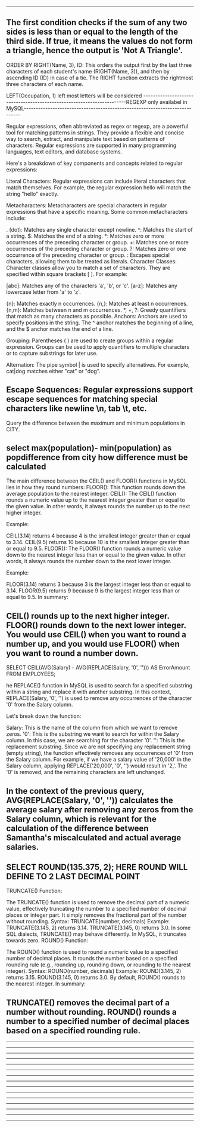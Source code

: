 -------------------------------------------------------------------------------------------------------------------------------------------------------------------------------------
The first condition checks if the sum of any two sides is less than or equal to the length of the third side. If true, 
it means the values do not form a triangle, hence the output is 'Not A Triangle'.
-------------------------------------------------------------------------------------------------------------------------------------------------------------------------------------
ORDER BY RIGHT(Name, 3), ID: This orders the output first by the last three characters of each student's name (RIGHT(Name, 3)), 
and then by ascending ID (ID) in case of a tie. The RIGHT function extracts the rightmost three characters of each name.

LEFT(Occupation, 1)
left most letters will be considered
-----------------------------------------------------------------------REGEXP only availabel in MySQL----------------------------------------------------------------------------

Regular expressions, often abbreviated as regex or regexp, are a powerful tool for matching patterns in strings. They provide a flexible and concise way to search, extract, and manipulate text based on patterns of characters. Regular expressions are supported in many programming languages, text editors, and database systems.

Here's a breakdown of key components and concepts related to regular expressions:

Literal Characters: Regular expressions can include literal characters that match themselves. For example, the regular expression hello will match the string "hello" exactly.

Metacharacters: Metacharacters are special characters in regular expressions that have a specific meaning. Some common metacharacters include:

. (dot): Matches any single character except newline.
^: Matches the start of a string.
$: Matches the end of a string.
*: Matches zero or more occurrences of the preceding character or group.
+: Matches one or more occurrences of the preceding character or group.
?: Matches zero or one occurrence of the preceding character or group.
\: Escapes special characters, allowing them to be treated as literals.
Character Classes: Character classes allow you to match a set of characters. They are specified within square brackets [ ]. For example:

[abc]: Matches any of the characters 'a', 'b', or 'c'.
[a-z]: Matches any lowercase letter from 'a' to 'z'.
[^abc]: Matches any character except 'a', 'b', or 'c'.
Quantifiers: Quantifiers specify how many times a character or group should be repeated. Some common quantifiers include:

{n}: Matches exactly n occurrences.
{n,}: Matches at least n occurrences.
{n,m}: Matches between n and m occurrences.
*, +, ?: Greedy quantifiers that match as many characters as possible.
Anchors: Anchors are used to specify positions in the string. The ^ anchor matches the beginning of a line, and the $ anchor matches the end of a line.

Grouping: Parentheses ( ) are used to create groups within a regular expression. Groups can be used to apply quantifiers to multiple characters or to capture substrings for later use.

Alternation: The pipe symbol | is used to specify alternatives. For example, cat|dog matches either "cat" or "dog".

Escape Sequences: Regular expressions support escape sequences for matching special characters like newline \n, tab \t, etc.
-------------------------------------------------------------------------------------------------------------------------------------------------------------------------------------

Query the difference between the maximum and minimum populations in CITY.

select max(population)- min(population) as popdifference from city
how difference must be calculated
-------------------------------------------------------------------------------------------------------------------------------------------------------------------------------------
The main difference between the CEIL() and FLOOR() functions in MySQL lies in how they round numbers:
FLOOR(): This function rounds down the average population to the nearest integer.
CEIL(): The CEIL() function rounds a numeric value up to the nearest integer greater than or equal to the given value. In other words, it always rounds the number up to the next higher integer.

Example:

CEIL(3.14) returns 4 because 4 is the smallest integer greater than or equal to 3.14.
CEIL(9.5) returns 10 because 10 is the smallest integer greater than or equal to 9.5.
FLOOR(): The FLOOR() function rounds a numeric value down to the nearest integer less than or equal to the given value. In other words, it always rounds the number down to the next lower integer.

Example:

FLOOR(3.14) returns 3 because 3 is the largest integer less than or equal to 3.14.
FLOOR(9.5) returns 9 because 9 is the largest integer less than or equal to 9.5.
In summary:

CEIL() rounds up to the next higher integer.
FLOOR() rounds down to the next lower integer.
You would use CEIL() when you want to round a number up, and you would use FLOOR() when you want to round a number down.
---------------------------------------------------------------------------------------------------------------------------------------------------------------------------------------
SELECT CEIL(AVG(Salary) - AVG(REPLACE(Salary, '0', ''))) AS ErrorAmount
FROM EMPLOYEES;

he REPLACE() function in MySQL is used to search for a specified substring within a string and replace it with another substring. In this context, REPLACE(Salary, '0', '') is used to remove any occurrences of the character '0' from the Salary column.

Let's break down the function:

Salary: This is the name of the column from which we want to remove zeros.
'0': This is the substring we want to search for within the Salary column. In this case, we are searching for the character '0'.
'': This is the replacement substring. Since we are not specifying any replacement string (empty string), the function effectively removes any occurrences of '0' from the Salary column.
For example, if we have a salary value of '20,000' in the Salary column, applying REPLACE('20,000', '0', '') would result in '2,'. The '0' is removed, and the remaining characters are left unchanged.

In the context of the previous query, AVG(REPLACE(Salary, '0', '')) calculates the average salary after removing any zeros from the Salary column, which is relevant for the calculation of the difference between Samantha's miscalculated and actual average salaries.
---------------------------------------------------------------------------------------------------------------------------------------------------------------------------------------
SELECT ROUND(135.375, 2);
HERE ROUND WILL DEFINE TO 2 LAST DECIMAL POINT
---------------------------------------------------------------------------------------------------------------------------------------------------------------------------------------
TRUNCATE() Function:

The TRUNCATE() function is used to remove the decimal part of a numeric value, effectively truncating the number to a specified number of decimal places or integer part.
It simply removes the fractional part of the number without rounding.
Syntax: TRUNCATE(number, decimals)
Example:
TRUNCATE(3.145, 2) returns 3.14.
TRUNCATE(3.145, 0) returns 3.0.
In some SQL dialects, TRUNCATE() may behave differently. In MySQL, it truncates towards zero.
ROUND() Function:

The ROUND() function is used to round a numeric value to a specified number of decimal places.
It rounds the number based on a specified rounding rule (e.g., rounding up, rounding down, or rounding to the nearest integer).
Syntax: ROUND(number, decimals)
Example:
ROUND(3.145, 2) returns 3.15.
ROUND(3.145, 0) returns 3.0.
By default, ROUND() rounds to the nearest integer.
In summary:

TRUNCATE() removes the decimal part of a number without rounding.
ROUND() rounds a number to a specified number of decimal places based on a specified rounding rule.
---------------------------------------------------------------------------------------------------------------------------------------------------------------------------------------
---------------------------------------------------------------------------------------------------------------------------------------------------------------------------------------
---------------------------------------------------------------------------------------------------------------------------------------------------------------------------------------
---------------------------------------------------------------------------------------------------------------------------------------------------------------------------------------
---------------------------------------------------------------------------------------------------------------------------------------------------------------------------------------
---------------------------------------------------------------------------------------------------------------------------------------------------------------------------------------
---------------------------------------------------------------------------------------------------------------------------------------------------------------------------------------
---------------------------------------------------------------------------------------------------------------------------------------------------------------------------------------
---------------------------------------------------------------------------------------------------------------------------------------------------------------------------------------
---------------------------------------------------------------------------------------------------------------------------------------------------------------------------------------
---------------------------------------------------------------------------------------------------------------------------------------------------------------------------------------
---------------------------------------------------------------------------------------------------------------------------------------------------------------------------------------
---------------------------------------------------------------------------------------------------------------------------------------------------------------------------------------
---------------------------------------------------------------------------------------------------------------------------------------------------------------------------------------
---------------------------------------------------------------------------------------------------------------------------------------------------------------------------------------
---------------------------------------------------------------------------------------------------------------------------------------------------------------------------------------

